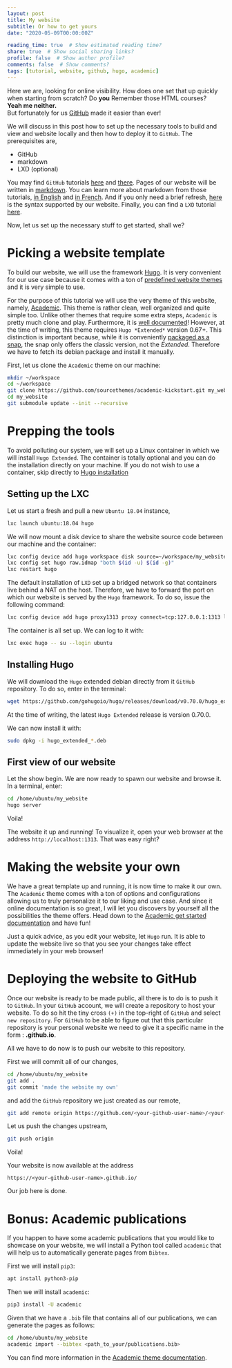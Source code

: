 ```yaml
---
layout: post
title: My website
subtitle: Or how to get yours
date: "2020-05-09T00:00:00Z"

reading_time: true  # Show estimated reading time?
share: true  # Show social sharing links?
profile: false  # Show author profile?
comments: false  # Show comments?
tags: [tutorial, website, github, hugo, academic]
---
```


Here we are, looking for online visibility.
How does one set that up quickly when starting from scratch?
Do **you** Remember those HTML courses?  
**Yeah me neither.**  
But fortunately for us [GitHub](https://github.com/) made it easier than ever!

We will discuss in this post how to set up the necessary tools to build and view and website locally and then how to deploy it to `GitHub`.
The prerequisites are,
* GitHub
* markdown
* LXD (optional)

You may find `GitHub` tutorials [here](https://guides.github.com/activities/hello-world/)
and [there](https://opensource.com/article/18/1/step-step-guide-git).
Pages of our website will be written in [markdown](https://en.wikipedia.org/wiki/Markdown).
You can learn more about markdown from those tutorials,
[in English](http://markdowntutorial.com/) and [in French](https://openclassrooms.com/courses/redigez-en-markdown).
And if you only need a brief refresh,
[here](https://sourcethemes.com/academic/docs/writing-markdown-latex/) is the syntax supported by our website.
Finally, you can find a `LXD` tutorial [here](https://linuxcontainers.org/lxd/getting-started-cli/).

Now, let us set up the necessary stuff to get started, shall we?

# Picking a website template

To build our website, we will use the framework [Hugo](https://gohugo.io/).
It is very convenient for our use case because it comes with a ton of
[predefined website themes](https://themes.gohugo.io/)
and it is very simple to use.

For the purpose of this tutorial we will use the very theme of this website,
namely, [Academic](https://themes.gohugo.io/academic/).
This theme is rather clean, well organized and quite simple too.
Unlike other themes that require some extra steps,
`Academic` is pretty much clone and play.
Furthermore, it is [well documented](https://sourcethemes.com/academic/docs/)!
However, at the time of writing, this theme requires `Hugo *Extended*` version 0.67+.
This distinction is important because,
while it is conveniently [packaged as a snap](https://snapcraft.io/hugo),
the snap only offers the classic version, not the *Extended*.
Therefore we have to fetch its debian package and install it manually.

First, let us clone the `Academic` theme on our machine:
```bash
mkdir ~/workspace
cd ~/workspace
git clone https://github.com/sourcethemes/academic-kickstart.git my_website
cd my_website
git submodule update --init --recursive
```

# Prepping the tools

To avoid polluting our system, we will set up a Linux container in which we will
install `Hugo Extended`.
The container is totally optional and you can do the installation directly on your machine.
If you do not wish to use a container, skip directly to [Hugo installation](#installing-hugo)

## Setting up the LXC

Let us start a fresh and pull a new `Ubuntu 18.04` instance,
```bash
lxc launch ubuntu:18.04 hugo
```

We will now mount a disk device to share the website source code between our machine and the container:
```bash
lxc config device add hugo workspace disk source=~/workspace/my_website path=/home/ubuntu/my_website
lxc config set hugo raw.idmap "both $(id -u) $(id -g)"
lxc restart hugo
```

The default installation of `LXD` set up a bridged network so that containers
live behind a NAT on the host. Therefore, we have to forward the port on which
our website is served by the `Hugo` framework.
To do so, issue the following command:
```bash
lxc config device add hugo proxy1313 proxy connect=tcp:127.0.0.1:1313 listen=tcp:0.0.0.0:1313
```

The container is all set up. We can log to it with:
```bash
lxc exec hugo -- su --login ubuntu
```

## Installing Hugo

We will download the `Hugo` extended debian directly from it `GitHub` repository.
To do so, enter in the terminal:
```bash
wget https://github.com/gohugoio/hugo/releases/download/v0.70.0/hugo_extended_0.70.0_Linux-64bit.deb
```
At the time of writing, the latest `Hugo Extended` release is version 0.70.0.

We can now install it with:
```bash
sudo dpkg -i hugo_extended_*.deb
```

## First view of our website

Let the show begin. We are now ready to spawn our website and browse it.
In a terminal, enter:
```bash
cd /home/ubuntu/my_website
hugo server
```
Voila!

The website it up and running! To visualize it,
open your web browser at the address `http://localhost:1313`.
That was easy right?

# Making the website your own

We have a great template up and running, it is now time to make it our own.
The `Academic` theme comes with a ton of options and configurations allowing us
to truly personalize it to our liking and use case.
And since it online documentation is so great,
I will let you discovers by yourself all the possibilities the theme offers.
Head down to the [Academic get started documentation](https://sourcethemes.com/academic/docs/get-started/)
and have fun!

Just a quick advice, as you edit your website, let `Hugo` run.
It is able to update the website live so that you see your changes take effect
immediately in your web browser!

# Deploying the website to GitHub

Once our website is ready to be made public, all there is to do is to push it to `GitHub`.
In your `GitHub` account, we will create a repository to host your website.
To do so hit the tiny cross `(+)` in the top-right of `GitHub` and select `new repository`.
For `GitHub` to be able to figure out that this particular repository is your personal website
we need to give it a specific name in the form : **<your-github-user-name>.github.io**.

All we have to do now is to push our website to this repository.

First we will commit all of our changes,
```bash
cd /home/ubuntu/my_website
git add .
git commit 'made the website my own'
```

and add the `GitHub` repository we just created as our remote,
```bash
git add remote origin https://github.com/<your-github-user-name>/<your-github-user-name>.github.io.git
```

Let us push the changes upstream,
```bash
git push origin
```
Voila!

Your website is now available at the address  

`https://<your-github-user-name>.github.io/`

Our job here is done.

# Bonus: Academic publications

If you happen to have some academic publications that you would like to showcase
on your website, we will install a Python tool called `academic`
that will help us to automatically generate pages from `Bibtex`.

First we will install `pip3`:
```bash
apt install python3-pip
```

Then we will install `academic`:
```bash
pip3 install -U academic
```

Given that we have a `.bib` file that contains all of our publications,
we can generate the pages as follows:
```bash
cd /home/ubuntu/my_website
academic import --bibtex <path_to_your/publications.bib>
```

You can find more information in the
[Academic theme documentation](https://sourcethemes.com/academic/docs/managing-content/#create-a-publication).
